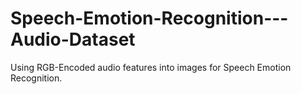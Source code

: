 # Speech-Emotion-Recognition---Audio-Dataset
Using RGB-Encoded audio features into images for Speech Emotion Recognition.
